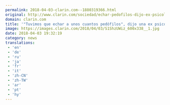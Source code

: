 ```yaml
---
permalink: 2018-04-03-clarin.com--1880319366.html
original: http://www.clarin.com/sociedad/echar-pedofilos-dijo-ex-psicologa-independiente_0_BkGpbIbjz.html
domain: clarin.com
title: '"Tuvimos que echar a unos cuantos pedófilos", dijo una ex psicóloga de Independiente'
image: https://images.clarin.com/2018/04/03/S1ShzUWiz_600x338__1.jpg
date: 2018-04-03 19:32:19
category: news
translations: 
 - 'en'
 - 'de'
 - 'ru'
 - 'ja'
 - 'fr'
 - 'it'
 - 'zh-CN'
 - 'zh-TW'
 - 'ar'
 - 'pt'
 - 'hy'
---
```


